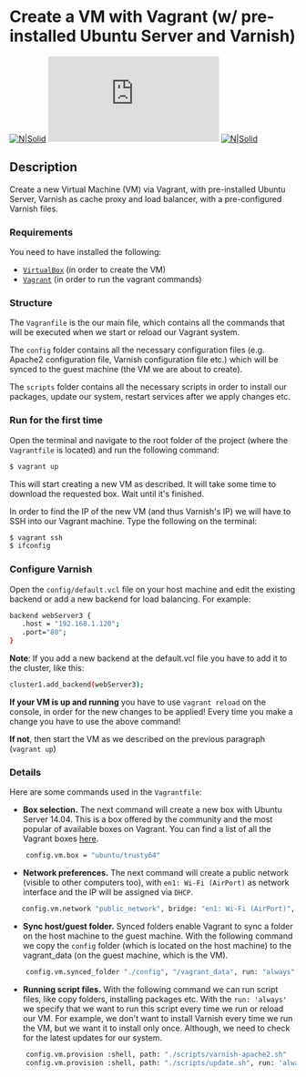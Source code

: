 # Create a VM with Vagrant (w/ pre-installed Ubuntu Server and Varnish)
 

[![N|Solid](https://www.vagrantup.com/assets/images/mega-nav/logo-vagrant-a7ab5898.svg)](https://www.vagrantup.com/) [![N|Solid](https://logo.clearbit.com/varnish-cache.org)](https://varnish-cache.org/) [![N|Solid](http://www.wiredzone.com/content/images/thumbs/0088205_linux-64-bit-no-media_125.jpg)](https://www.ubuntu.com/)

## Description
Create a new Virtual Machine (VM) via Vagrant, with pre-installed Ubuntu Server, Varnish as cache proxy and load balancer, with a pre-configured Varnish files.

### Requirements
You need to have installed the following: 
- [```VirtualBox```][virtualbox] (in order to create the VM)
- [```Vagrant```][vagrant] (in order to run the vagrant commands)

### Structure

The ```Vagranfile``` is the our main file, which contains all the commands that will be executed when we start or reload our Vagrant system.

The ```config``` folder contains all the necessary configuration files (e.g. Apache2 configuration file, Varnish configuration file etc.) which will be synced to the guest machine (the VM we are about to create).

The ```scripts``` folder contains all the necessary scripts in order to install our packages, update our system, restart services after we apply changes etc.

### Run for the first time
Open the terminal and navigate to the root folder of the project (where the ```Vagrantfile``` is located) and run the following command: 
```sh
$ vagrant up
```
This will start creating a new VM as described. It will take some time to download the requested box. Wait until it's finished.

In order to find the IP of the new VM (and thus Varnish's IP) we will have to SSH into our Vagrant machine. Type the following on the terminal:
```sh
$ vagrant ssh
$ ifconfig
```


### Configure Varnish
Open the ```config/default.vcl``` file on your host machine and edit the existing backend or add a new backend for load balancing. For example:
```sh
backend webServer3 {
   .host = "192.168.1.120";
   .port="80";
}
```

**Note**: If you add a new backend at the default.vcl file you have to add it to the cluster, like this:
```sh
cluster1.add_backend(webServer3);
```

**If your VM is up and running** you have to use ```vagrant reload``` on the console, in order for the new changes to be applied! Every time you make a change you have to use the above command!

**If not**, then start the VM as we described on the previous paragraph (```vagrant up```)


### Details
Here are some commands used in the ```Vagrantfile```:
- **Box selection.** The next command will create a new box with Ubuntu Server 14.04. This is a box offered by the community and the most popular of available boxes on Vagrant. You can find a list of all the Vagrant boxes [here][vagrantboxes].
```sh
    config.vm.box = "ubuntu/trusty64"
```

- **Network preferences.** The next command will create a public network (visible to other computers too), with ```en1: Wi-Fi (AirPort)``` as network interface and the IP will be assigned via ```DHCP```.

```sh
   config.vm.network "public_network", bridge: "en1: Wi-Fi (AirPort)", type: "dhcp"
```

- **Sync host/guest folder.** Synced folders enable Vagrant to sync a folder on the host machine to the guest machine. With the following command we copy the ```config``` folder (which is located on the host machine) to the vagrant_data (on the guest machine, which is the VM).
```sh
    config.vm.synced_folder "./config", "/vagrant_data", run: "always"
```

- **Running script files.** With the following command we can run script files, like copy folders, installing packages etc. With the ```run: 'always'``` we specify that we want to run this script every time we run or reload our VM. For example, we don't want to install Varnish every time we run the VM, but we want it to install only once. Although, we need to check for the latest updates for our system.
```sh
    config.vm.provision :shell, path: "./scripts/varnish-apache2.sh"
    config.vm.provision :shell, path: "./scripts/update.sh", run: 'always'
```


   [virtualbox]: <https://www.virtualbox.org/>
   [vagrant]: <https://www.vagrantup.com>
   [vagrantboxes]: <https://atlas.hashicorp.com/boxes/search>

